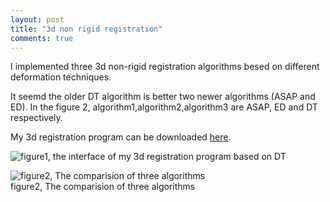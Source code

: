 ```yaml
---
layout: post
title: "3d non rigid registration"
comments: true
---
```


I implemented three 3d non-rigid registration algorithms besed on different deformation techniques.

<!--more-->

It seemd the older DT algorithm is better two newer algorithms (ASAP and ED). In the figure 2, algorithm1,algorithm2,algorithm3 are ASAP, ED and DT respectively. 



My 3d registration program can be downloaded [here](http://hwdong.com/3dRegister.zip).

![figure1, the interface of my 3d registration program based on DT](http://36.media.tumblr.com/4c93a8e4a531f5626968c12bd4c1d49b/tumblr_o1o4muJFpz1u2qywdo1_1280.jpg)  
     

![figure2, The comparision of three algorithms](http://41.media.tumblr.com/0b7c601dbb33b2189f25a33eb2c34279/tumblr_o11jwhi6zR1u2qywdo1_1280.jpg)  
    figure2, The comparision of three algorithms
     

